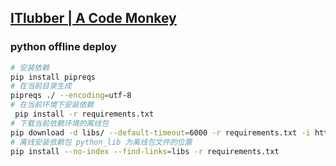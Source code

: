 ## [ITlubber | A Code Monkey](https://itlubber.art)

### python offline deploy
```bash
# 安装依赖
pip install pipreqs
# 在当前目录生成
pipreqs ./ --encoding=utf-8
# 在当前环境下安装依赖
 pip install -r requirements.txt
# 下载当前依赖环境的离线包
pip download -d libs/ --default-timeout=6000 -r requirements.txt -i http://pypi.douban.com/simple --trusted-host pypi.douban.com
# 离线安装依赖包 python_lib 为离线包文件的位置
pip install --no-index --find-links=libs -r requirements.txt
```

